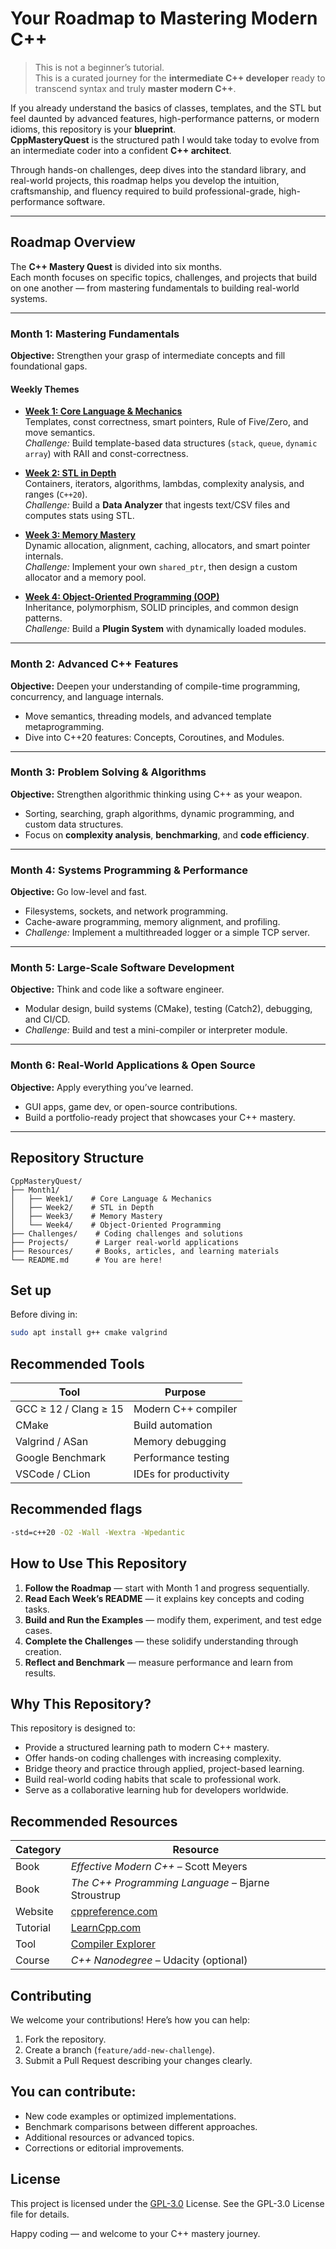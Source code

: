 # Your Roadmap to Mastering Modern C++

> This is not a beginner’s tutorial.  
> This is a curated journey for the **intermediate C++ developer** ready to transcend syntax and truly **master modern C++**.

If you already understand the basics of classes, templates, and the STL but feel daunted by advanced features, high-performance patterns, or modern idioms, this repository is your **blueprint**.  
**CppMasteryQuest** is the structured path I would take today to evolve from an intermediate coder into a confident **C++ architect**.

Through hands-on challenges, deep dives into the standard library, and real-world projects, this roadmap helps you develop the intuition, craftsmanship, and fluency required to build professional-grade, high-performance software.

---

## Roadmap Overview

The **C++ Mastery Quest** is divided into six months.  
Each month focuses on specific topics, challenges, and projects that build on one another — from mastering fundamentals to building real-world systems.

---

### **Month 1: Mastering Fundamentals**

**Objective:** Strengthen your grasp of intermediate concepts and fill foundational gaps.

#### Weekly Themes

- **[Week 1: Core Language & Mechanics](https://github.com/SourenaMOOSAVI/CppMasteryQuest/blob/main/M1/W1/README.md#core-language--mechanics)**  
  Templates, const correctness, smart pointers, Rule of Five/Zero, and move semantics.  
  *Challenge:* Build template-based data structures (`stack`, `queue`, `dynamic array`) with RAII and const-correctness.

- **[Week 2: STL in Depth](https://github.com/SourenaMOOSAVI/CppMasteryQuest/blob/main/M1/W2/README.md#stl-in-depth)**  
  Containers, iterators, algorithms, lambdas, complexity analysis, and ranges (`C++20`).  
  *Challenge:* Build a **Data Analyzer** that ingests text/CSV files and computes stats using STL.

- **[Week 3: Memory Mastery](Month1/Week3/README.md)**  
  Dynamic allocation, alignment, caching, allocators, and smart pointer internals.  
  *Challenge:* Implement your own `shared_ptr`, then design a custom allocator and a memory pool.

- **[Week 4: Object-Oriented Programming (OOP)](Month1/Week4/README.md)**  
  Inheritance, polymorphism, SOLID principles, and common design patterns.  
  *Challenge:* Build a **Plugin System** with dynamically loaded modules.

---

### **Month 2: Advanced C++ Features**

**Objective:** Deepen your understanding of compile-time programming, concurrency, and language internals.

- Move semantics, threading models, and advanced template metaprogramming.
- Dive into C++20 features: Concepts, Coroutines, and Modules.

---

### **Month 3: Problem Solving & Algorithms**

**Objective:** Strengthen algorithmic thinking using C++ as your weapon.

- Sorting, searching, graph algorithms, dynamic programming, and custom data structures.
- Focus on **complexity analysis**, **benchmarking**, and **code efficiency**.

---

### **Month 4: Systems Programming & Performance**

**Objective:** Go low-level and fast.

- Filesystems, sockets, and network programming.  
- Cache-aware programming, memory alignment, and profiling.  
- *Challenge:* Implement a multithreaded logger or a simple TCP server.

---

### **Month 5: Large-Scale Software Development**

**Objective:** Think and code like a software engineer.

- Modular design, build systems (CMake), testing (Catch2), debugging, and CI/CD.  
- *Challenge:* Build and test a mini-compiler or interpreter module.

---

### **Month 6: Real-World Applications & Open Source**

**Objective:** Apply everything you’ve learned.

- GUI apps, game dev, or open-source contributions.  
- Build a portfolio-ready project that showcases your C++ mastery.

---

## Repository Structure

```plaintext
CppMasteryQuest/
├── Month1/
│   ├── Week1/    # Core Language & Mechanics
│   ├── Week2/    # STL in Depth
│   ├── Week3/    # Memory Mastery
│   └── Week4/    # Object-Oriented Programming
├── Challenges/    # Coding challenges and solutions
├── Projects/      # Larger real-world applications
├── Resources/     # Books, articles, and learning materials
└── README.md      # You are here!
```

## Set up

Before diving in:

```bash
sudo apt install g++ cmake valgrind
```

## Recommended Tools

| Tool                  | Purpose               |
| --------------------- | --------------------- |
| GCC ≥ 12 / Clang ≥ 15 | Modern C++ compiler   |
| CMake                 | Build automation      |
| Valgrind / ASan       | Memory debugging      |
| Google Benchmark      | Performance testing   |
| VSCode / CLion        | IDEs for productivity |

## Recommended flags

```bash
-std=c++20 -O2 -Wall -Wextra -Wpedantic
```

## How to Use This Repository

1. **Follow the Roadmap** — start with Month 1 and progress sequentially.
2. **Read Each Week’s README** — it explains key concepts and coding tasks.
3. **Build and Run the Examples** — modify them, experiment, and test edge cases.
4. **Complete the Challenges** — these solidify understanding through creation.
5. **Reflect and Benchmark** — measure performance and learn from results.

## Why This Repository?

This repository is designed to:

- Provide a structured learning path to modern C++ mastery.
- Offer hands-on coding challenges with increasing complexity.
- Bridge theory and practice through applied, project-based learning.
- Build real-world coding habits that scale to professional work.
- Serve as a collaborative learning hub for developers worldwide.

## Recommended Resources

| Category | Resource                                           |
| -------- | -------------------------------------------------- |
| Book     | *Effective Modern C++* – Scott Meyers              |
| Book     | *The C++ Programming Language* – Bjarne Stroustrup |
| Website  | [cppreference.com](https://en.cppreference.com/)   |
| Tutorial | [LearnCpp.com](https://www.learncpp.com/)          |
| Tool     | [Compiler Explorer](https://godbolt.org/)          |
| Course   | *C++ Nanodegree* – Udacity (optional)              |

## Contributing

We welcome your contributions!
Here’s how you can help:

1. Fork the repository.
2. Create a branch (`feature/add-new-challenge`).
3. Submit a Pull Request describing your changes clearly.

## You can contribute:

- New code examples or optimized implementations.
- Benchmark comparisons between different approaches.
- Additional resources or advanced topics.
- Corrections or editorial improvements.

## License

This project is licensed under the [GPL-3.0](https://github.com/SourenaMOOSAVI/CppMasteryQuest/tree/main?tab=GPL-3.0-1-ov-file) License.
See the GPL-3.0 License file for details.

Happy coding — and welcome to your C++ mastery journey.
